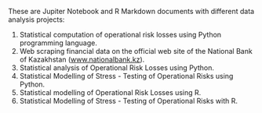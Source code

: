 These are Jupiter Notebook and R Markdown documents with different data analysis projects:
1. Statistical computation of operational risk losses using Python programming language.
2. Web scraping financial data on the official web site of the National Bank of Kazakhstan (www.nationalbank.kz).
3. Statistical analysis of Operational Risk Losses using Python.
4. Statistical Modelling of Stress - Testing of Operational Risks using Python.
5. Statistical modelling of Operational Risk Losses using R.
6. Statistical Modelling of Stress - Testing of Operational Risks with R.
